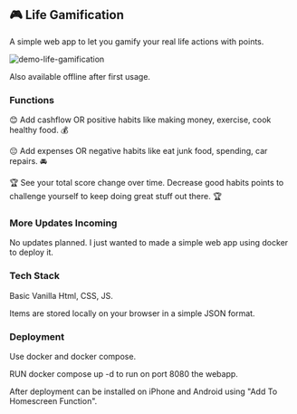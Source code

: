 ## 🎮 Life Gamification
A simple web app to let you gamify your real life actions with points. 

![demo-life-gamification](demo.gif)

Also available offline after first usage.

### Functions
😊 Add cashflow OR positive habits like making money, exercise, cook healthy food. 💰

😔 Add expenses OR negative habits like eat junk food, spending, car repairs. 🚘

🏆 See your total score change over time. 
Decrease good habits points to challenge yourself to keep doing great stuff out there. 🏆

### More Updates Incoming
No updates planned. I just wanted to made a simple web app using docker to deploy it. 


### Tech Stack
Basic Vanilla Html, CSS, JS. 

Items are stored locally on your browser in a simple JSON format.

### Deployment
Use docker and docker compose.

RUN docker compose up -d to run on port 8080 the webapp.

After deployment can be installed on iPhone and Android using "Add To Homescreen Function". 
